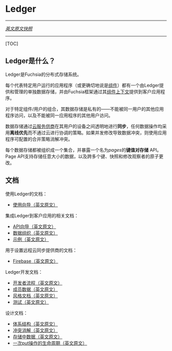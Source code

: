 # Ledger
---
[*英文原文快照*](https://github.com/fuchsia-mirror/peridot/blob/1e84fcdf8eea07f08f49ef12fd0a2f6ccafc94e3/docs/ledger/README.md)

---

[TOC]

<!-- ## What is Ledger? -->
## Ledger是什么？

<!-- Ledger is a distributed storage system for Fuchsia.

Each application (or more precisely, each [component]) running on behalf of a
particular user has a separate data store provided and managed by Ledger, and
vended to a client application by Fuchsia framework through its [component
context]. -->

Ledger是Fuchsia的分布式存储系统。

每个代表特定用户运行的应用程序（或更确切地说是[组件][cloud provider]）都有一个由Ledger提供和管理的单独数据存储，并由Fuchsia框架通过其[组件上下文][component context]提供到客户应用程序。

<!-- The data store for the particular component/user combination is private - not
accessible to other apps of the same user, and not accessible to other users of
the same app. -->
对于特定组件/用户的组合，其数据存储是私有的——不能被同一用户的其他应用程序访问，以及不能被同一应用程序的其他用户访问。


<!-- Each data store is transparently **synchronized** across devices of its user
through a [cloud provider]. Any data operations are made **offline-first** with
no coordination with the cloud. If concurrent modifications result in a data
conflict, the conflict is resolved using an app-configurable merge policy. -->

数据存储通过[云服务供商][cloud provider]在其用户的设备之间透明地进行**同步**，任何数据操作均采用**离线优先**而不通过云进行协调的策略。如果并发修改导致数据冲突，则使用应用程序可配置的合并策略消解冲突。

<!-- Each data store is organized into collections exposing a **key-value store** API
called *pages*. Page API supports storing data of arbitrary size, atomic changes
across multiple keys, snapshots and modification observers. -->

每个数据存储都被组织成一个集合，并暴露一个名为*pages*的**键值对存储** API。Page API支持存储任意大小的数据，以及跨多个键、快照和修改观察者的原子更改。

<!-- ## Documentation -->
## 文档

<!-- Documentation for using Ledger: -->
使用Ledger的文档：

 <!-- - [User Guide](user_guide.md) -->
 - [使用向导（英文原文）](https://github.com/fuchsia-mirror/peridot/blob/master/docs/ledger/user_guide.md)
  
<!-- Documentation for integrating with Ledger in client apps: -->
集成Ledger到客户应用的相关文档：
<!-- 
 - [API Guide](api_guide.md)
 - [Data Organization](data_organization.md)
 - [Examples](examples.md) -->

 - [API向导（英文原文）](https://github.com/fuchsia-mirror/peridot/blob/master/docs/ledger/api_guide.md)
 - [数据组织（英文原文）](https://github.com/fuchsia-mirror/peridot/blob/master/docs/ledger/data_organization.md)
 - [示例（英文原文）](https://github.com/fuchsia-mirror/peridot/blob/master/docs/ledger/examples.md)
  
<!-- Documentation for setting up a remote Cloud sync provider: -->
用于设置远程云同步提供商的文档：

 <!-- - [Firebase](firebase.md) -->
 - [Firebase（英文原文）](https://github.com/fuchsia-mirror/peridot/blob/master/docs/ledger/firebase.md)

<!-- Documentation for developing Ledger: -->
Ledger开发文档：

 <!-- - [Developer Workflow](workflow.md)
 - [Field Data](field_data.md)
 - [Style Guide](style_guide.md)
 - [Testing](testing.md) -->
 - [开发者流程（英文原文）](https://github.com/fuchsia-mirror/peridot/blob/master/docs/ledger/workflow.md)
 - [成员数据（英文原文）](https://github.com/fuchsia-mirror/peridot/blob/master/docs/ledger/field_data.md)
 - [风格文档（英文原文）](https://github.com/fuchsia-mirror/peridot/blob/master/docs/ledger/style_guide.md)
 - [测试（英文原文）](https://github.com/fuchsia-mirror/peridot/blob/master/docs/ledger/testing.md)
  
<!-- Design documentation: -->
设计文档：

 <!-- - [Architecture](architecture.md)
 - [Conflict Resolution](conflict_resolution.md)
 - [Data in Storage](data_in_storage.md)
 - [Life of a Put](life_of_a_put.md) -->
 - [体系结构（英文原文）](https://github.com/fuchsia-mirror/peridot/blob/master/docs/ledger/architecture.md)
 - [冲突消解（英文原文）](https://github.com/fuchsia-mirror/peridot/blob/master/docs/ledger/conflict_resolution.md)
 - [存储中数据（英文原文）](https://github.com/fuchsia-mirror/peridot/blob/master/docs/ledger/data_in_storage.md)
 - [一次put操作的生命周期（英文原文）](https://github.com/fuchsia-mirror/peridot/blob/master/docs/ledger/life_of_a_put.md)

[cloud provider]: https://github.com/fuchsia-mirror/peridot/blob/master/public/fidl/fuchsia.ledger.cloud/cloud_provider.fidl
[component]: https://github.com/fuchsia-mirror/peridot/blob/master/public/fidl/fuchsia.modular/action_log/component.fidl
[component context]: https://github.com/fuchsia-mirror/peridot/blob/master/public/fidl/fuchsia.modular/component/component_context.fidl